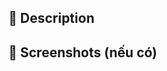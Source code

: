 ## 🧩 Description

<!-- Mô tả ngắn gọn về PR này -->

## 📸 Screenshots (nếu có)

<!-- Thêm hình minh hoạ UI -->
